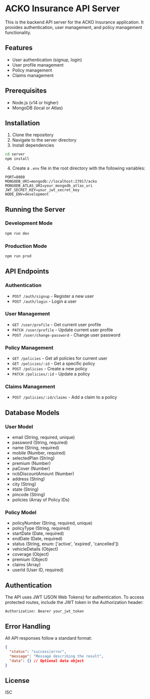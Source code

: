 # ACKO Insurance API Server

This is the backend API server for the ACKO Insurance application. It provides authentication, user management, and policy management functionality.

## Features

- User authentication (signup, login)
- User profile management
- Policy management
- Claims management

## Prerequisites

- Node.js (v14 or higher)
- MongoDB (local or Atlas)

## Installation

1. Clone the repository
2. Navigate to the server directory
3. Install dependencies

```bash
cd server
npm install
```

4. Create a `.env` file in the root directory with the following variables:

```
PORT=8080
MONGODB_URI=mongodb://localhost:27017/acko
MONGODB_ATLAS_URI=your_mongodb_atlas_uri
JWT_SECRET_KEY=your_jwt_secret_key
NODE_ENV=development
```

## Running the Server

### Development Mode

```bash
npm run dev
```

### Production Mode

```bash
npm run prod
```

## API Endpoints

### Authentication

- `POST /auth/signup` - Register a new user
- `POST /auth/login` - Login a user

### User Management

- `GET /user/profile` - Get current user profile
- `PATCH /user/profile` - Update current user profile
- `POST /user/change-password` - Change user password

### Policy Management

- `GET /policies` - Get all policies for current user
- `GET /policies/:id` - Get a specific policy
- `POST /policies` - Create a new policy
- `PATCH /policies/:id` - Update a policy

### Claims Management

- `POST /policies/:id/claims` - Add a claim to a policy

## Database Models

### User Model

- email (String, required, unique)
- password (String, required)
- name (String, required)
- mobile (Number, required)
- selectedPlan (String)
- premium (Number)
- paCover (Number)
- ncbDiscountAmount (Number)
- address (String)
- city (String)
- state (String)
- pincode (String)
- policies (Array of Policy IDs)

### Policy Model

- policyNumber (String, required, unique)
- policyType (String, required)
- startDate (Date, required)
- endDate (Date, required)
- status (String, enum: ['active', 'expired', 'cancelled'])
- vehicleDetails (Object)
- coverage (Object)
- premium (Object)
- claims (Array)
- userId (User ID, required)

## Authentication

The API uses JWT (JSON Web Tokens) for authentication. To access protected routes, include the JWT token in the Authorization header:

```
Authorization: Bearer your_jwt_token
```

## Error Handling

All API responses follow a standard format:

```json
{
  "status": "success|error",
  "message": "Message describing the result",
  "data": {} // Optional data object
}
```

## License

ISC 